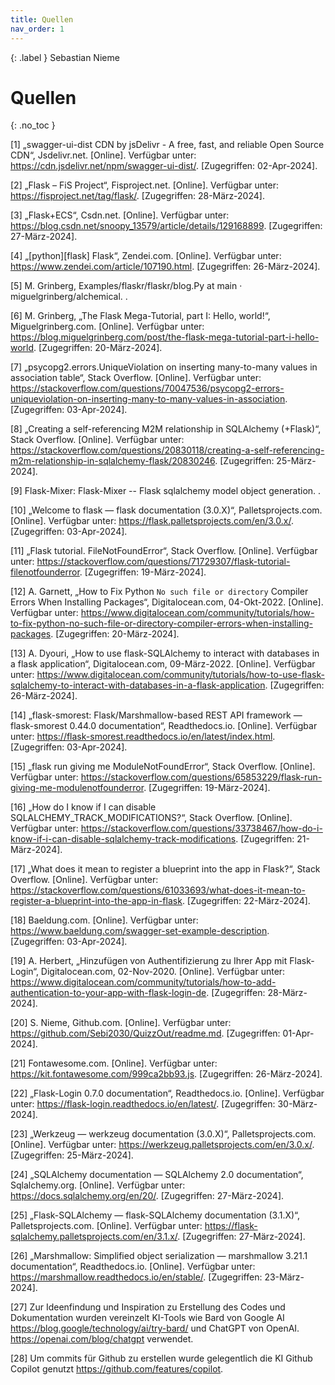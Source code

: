 ```yaml
---
title: Quellen
nav_order: 1
---
```


{: .label }
Sebastian Nieme

# Quellen
{: .no_toc }

                 
[1]	„swagger-ui-dist CDN by jsDelivr - A free, fast, and reliable Open Source CDN“, Jsdelivr.net. [Online]. Verfügbar unter: https://cdn.jsdelivr.net/npm/swagger-ui-dist/. [Zugegriffen: 02-Apr-2024].

[2]	„Flask – FiS Project“, Fisproject.net. [Online]. Verfügbar unter: https://fisproject.net/tag/flask/. [Zugegriffen: 28-März-2024].

[3]	„Flask+ECS“, Csdn.net. [Online]. Verfügbar unter: https://blog.csdn.net/snoopy_13579/article/details/129168899. [Zugegriffen: 27-März-2024].

[4]	„[python][flask] Flask“, Zendei.com. [Online]. Verfügbar unter: https://www.zendei.com/article/107190.html. [Zugegriffen: 26-März-2024].

[5]	M. Grinberg, Examples/flaskr/flaskr/blog.Py at main · miguelgrinberg/alchemical. .

[6]	M. Grinberg, „The Flask Mega-Tutorial, part I: Hello, world!“, Miguelgrinberg.com. [Online]. Verfügbar unter: https://blog.miguelgrinberg.com/post/the-flask-mega-tutorial-part-i-hello-world. [Zugegriffen: 20-März-2024].

[7]	„psycopg2.errors.UniqueViolation on inserting many-to-many values in association table“, Stack Overflow. [Online]. Verfügbar unter: https://stackoverflow.com/questions/70047536/psycopg2-errors-uniqueviolation-on-inserting-many-to-many-values-in-association. [Zugegriffen: 03-Apr-2024].

[8]	„Creating a self-referencing M2M relationship in SQLAlchemy (+Flask)“, Stack Overflow. [Online]. Verfügbar unter: https://stackoverflow.com/questions/20830118/creating-a-self-referencing-m2m-relationship-in-sqlalchemy-flask/20830246. [Zugegriffen: 25-März-2024].

[9]	                             Flask-Mixer: Flask-Mixer -- Flask sqlalchemy model object generation. .

[10]	„Welcome to flask — flask documentation (3.0.X)“, Palletsprojects.com. [Online]. Verfügbar unter: https://flask.palletsprojects.com/en/3.0.x/. [Zugegriffen: 03-Apr-2024].

[11]	„Flask tutorial. FileNotFoundError“, Stack Overflow. [Online]. Verfügbar unter: https://stackoverflow.com/questions/71729307/flask-tutorial-filenotfounderror. [Zugegriffen: 19-März-2024].

[12]	A. Garnett, „How to Fix Python `No such file or directory` Compiler Errors When Installing Packages“, Digitalocean.com, 04-Okt-2022. [Online]. Verfügbar unter: https://www.digitalocean.com/community/tutorials/how-to-fix-python-no-such-file-or-directory-compiler-errors-when-installing-packages. [Zugegriffen: 20-März-2024].

[13]	A. Dyouri, „How to use flask-SQLAlchemy to interact with databases in a flask application“, Digitalocean.com, 09-März-2022. [Online]. Verfügbar unter: https://www.digitalocean.com/community/tutorials/how-to-use-flask-sqlalchemy-to-interact-with-databases-in-a-flask-application. [Zugegriffen: 26-März-2024].

[14]	„flask-smorest: Flask/Marshmallow-based REST API framework — flask-smorest 0.44.0 documentation“, Readthedocs.io. [Online]. Verfügbar unter: https://flask-smorest.readthedocs.io/en/latest/index.html. [Zugegriffen: 03-Apr-2024].

[15]	„flask run giving me ModuleNotFoundError“, Stack Overflow. [Online]. Verfügbar unter: https://stackoverflow.com/questions/65853229/flask-run-giving-me-modulenotfounderror. [Zugegriffen: 19-März-2024].

[16]	„How do I know if I can disable SQLALCHEMY_TRACK_MODIFICATIONS?“, Stack Overflow. [Online]. Verfügbar unter: https://stackoverflow.com/questions/33738467/how-do-i-know-if-i-can-disable-sqlalchemy-track-modifications. [Zugegriffen: 21-März-2024].

[17]	„What does it mean to register a blueprint into the app in Flask?“, Stack Overflow. [Online]. Verfügbar unter: https://stackoverflow.com/questions/61033693/what-does-it-mean-to-register-a-blueprint-into-the-app-in-flask. [Zugegriffen: 22-März-2024].

[18]	                             Baeldung.com. [Online]. Verfügbar unter: https://www.baeldung.com/swagger-set-example-description. [Zugegriffen: 03-Apr-2024].

[19]	A. Herbert, „Hinzufügen von Authentifizierung zu Ihrer App mit Flask-Login“, Digitalocean.com, 02-Nov-2020. [Online]. Verfügbar unter: https://www.digitalocean.com/community/tutorials/how-to-add-authentication-to-your-app-with-flask-login-de. [Zugegriffen: 28-März-2024].

[20]	S. Nieme, Github.com. [Online]. Verfügbar unter: https://github.com/Sebi2030/QuizzOut/readme.md. [Zugegriffen: 01-Apr-2024].

[21]	                             Fontawesome.com. [Online]. Verfügbar unter: https://kit.fontawesome.com/999ca2bb93.js. [Zugegriffen: 26-März-2024].

[22]	„Flask-Login 0.7.0 documentation“, Readthedocs.io. [Online]. Verfügbar unter: https://flask-login.readthedocs.io/en/latest/. [Zugegriffen: 30-März-2024].

[23]	„Werkzeug — werkzeug documentation (3.0.X)“, Palletsprojects.com. [Online]. Verfügbar unter: https://werkzeug.palletsprojects.com/en/3.0.x/. [Zugegriffen: 25-März-2024].

[24]	„SQLAlchemy documentation — SQLAlchemy 2.0 documentation“, Sqlalchemy.org. [Online]. Verfügbar unter: https://docs.sqlalchemy.org/en/20/. [Zugegriffen: 27-März-2024].

[25]	„Flask-SQLAlchemy — flask-SQLAlchemy documentation (3.1.X)“, Palletsprojects.com. [Online]. Verfügbar unter: https://flask-sqlalchemy.palletsprojects.com/en/3.1.x/. [Zugegriffen: 27-März-2024].

[26]	„Marshmallow: Simplified object serialization — marshmallow 3.21.1 documentation“, Readthedocs.io. [Online]. Verfügbar unter: https://marshmallow.readthedocs.io/en/stable/. [Zugegriffen: 23-März-2024].


[27] Zur Ideenfindung und Inspiration zu Erstellung des Codes und Dokumentation wurden vereinzelt KI-Tools wie Bard von Google AI https://blog.google/technology/ai/try-bard/ und ChatGPT von OpenAI. https://openai.com/blog/chatgpt verwendet.

[28] Um commits für Github zu erstellen wurde gelegentlich die KI Github Copilot genutzt https://github.com/features/copilot. 
